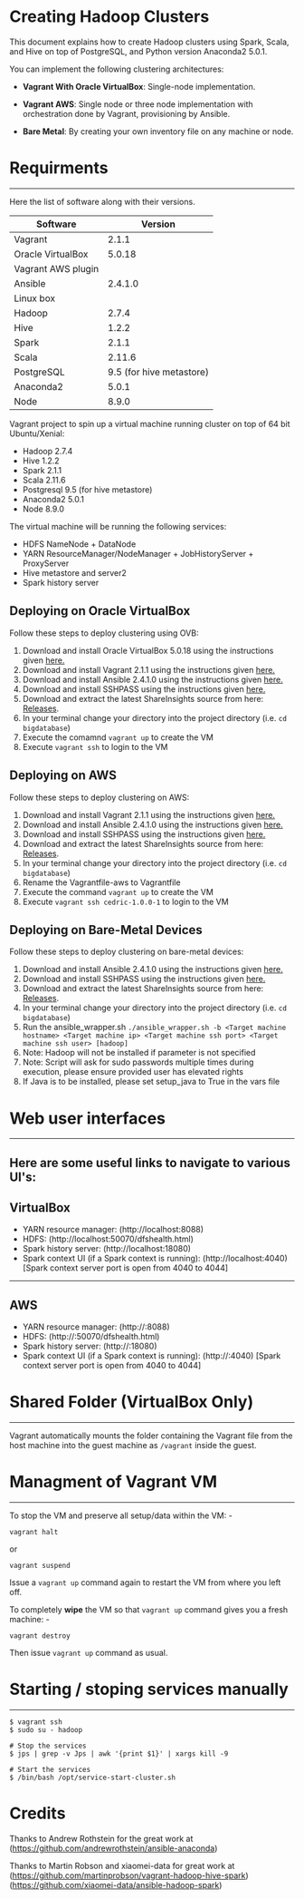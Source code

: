 Creating Hadoop Clusters
=======================
This document explains how to create Hadoop clusters using Spark, Scala, and Hive on top of PostgreSQL, and Python version Anaconda2 5.0.1.

You can implement the following clustering architectures: 

- **Vagrant With Oracle VirtualBox**: Single-node implementation.

- **Vagrant AWS**: Single node or three node implementation with orchestration done by Vagrant, provisioning by Ansible.

- **Bare Metal**: By creating your own inventory file on any machine or node. 

# Requirments
-------------

Here the list of software along with their versions. 

|Software | Version|
| ------ | ----- | 
|Vagrant |2.1.1|
|Oracle VirtualBox |5.0.18|
|Vagrant AWS plugin | |
|Ansible |2.4.1.0 |
|Linux box ||
|Hadoop| 2.7.4|
|Hive| 1.2.2|
|Spark| 2.1.1|
|Scala| 2.11.6|
|PostgreSQL| 9.5 (for hive metastore)|
|Anaconda2| 5.0.1|
|Node| 8.9.0|


Vagrant project to spin up a virtual machine running cluster on top of
64 bit Ubuntu/Xenial:

* Hadoop 2.7.4
* Hive 1.2.2
* Spark 2.1.1
* Scala 2.11.6
* Postgresql 9.5 (for hive metastore)
* Anaconda2 5.0.1
* Node 8.9.0


The virtual machine will be running the following services:

* HDFS NameNode + DataNode
* YARN ResourceManager/NodeManager + JobHistoryServer + ProxyServer
* Hive metastore and server2
* Spark history server

Deploying on Oracle VirtualBox
------------------------------
Follow these steps to deploy clustering using OVB:

1. Download and install Oracle VirtualBox 5.0.18 using the instructions given [here.](https://www.virtualbox.org/wiki/Downloads)
2. Download and install Vagrant 2.1.1 using the instructions given [here.](http://www.vagrantup.com/downloads.html)
3. Download and install Ansible 2.4.1.0 using the instructions given [here.](https://releases.ansible.com/ansible/)
4. Download and install SSHPASS using the instructions given [here.](https://gist.github.com/arunoda/7790979)
5. Download and extract the latest ShareInsights source from here: [Releases](https://github.com/datacell/bigdatabase/releases).
6. In your terminal change your directory into the project directory
(i.e. `cd bigdatabase`)
7. Execute the comamnd ```vagrant up``` to create the VM
8. Execute ```vagrant ssh``` to login to the VM

Deploying on AWS 
-----------------
Follow these steps to deploy clustering on AWS:

1. Download and install Vagrant 2.1.1 using the instructions given [here.](http://www.vagrantup.com/downloads.html)
2. Download and install Ansible 2.4.1.0 using the instructions given [here.](https://releases.ansible.com/ansible/)
3. Download and install SSHPASS using the instructions given [here.](https://gist.github.com/arunoda/7790979)
4. Download and extract the latest ShareInsights source from here: [Releases](https://github.com/datacell/bigdatabase/releases).
5. In your terminal change your directory into the project directory
(i.e. `cd bigdatabase`)
6. Rename the Vagrantfile-aws to Vagrantfile
7. Execute the command ```vagrant up``` to create the VM
8. Execute ```vagrant ssh cedric-1.0.0-1``` to login to the VM


Deploying on Bare-Metal Devices 
-------------------------------

Follow these steps to deploy clustering on bare-metal devices:
1. Download and install Ansible 2.4.1.0 using the instructions given [here.](https://releases.ansible.com/ansible/)
2. Download and install SSHPASS using the instructions given [here.](https://gist.github.com/arunoda/7790979)
3. Download and extract the latest ShareInsights source from here: [Releases](https://github.com/datacell/bigdatabase/releases).
4. In your terminal change your directory into the project directory
(i.e. `cd bigdatabase`)
5. Run the ansible_wrapper.sh ```./ansible_wrapper.sh -b <Target machine hostname> <Target machine ip> <Target machine ssh port> <Target machine ssh user> [hadoop]```
6. Note: Hadoop will not be installed if parameter is not specified
7. Note: Script will ask for sudo passwords multiple times during execution, please ensure provided user has elevated rights
8. If Java is to be installed, please set setup_java to True in the vars file

# Web user interfaces
--------------------------------------------------------------------------------
Here are some useful links to navigate to various UI's:
--------------------------------------------------------------------------------
VirtualBox
--------------------------------------------------------------------------------

* YARN resource manager:  (http://localhost:8088)
* HDFS: (http://localhost:50070/dfshealth.html)
* Spark history server: (http://localhost:18080)
* Spark context UI (if a Spark context is running): (http://localhost:4040)
[Spark context server port is open from 4040 to 4044]

--------------------------------------------------------------------------------
AWS
--------------------------------------------------------------------------------
* YARN resource manager:  (http://<publicip>:8088)
* HDFS: (http://<publicip>:50070/dfshealth.html)
* Spark history server: (http://<publicip>:18080)
* Spark context UI (if a Spark context is running): (http://<publicip>:4040)
[Spark context server port is open from 4040 to 4044]

# Shared Folder (VirtualBox Only)
--------------------------------------------------------------------------------
Vagrant automatically mounts the folder containing the Vagrant file from the
host machine into the guest machine as `/vagrant` inside the guest.


# Managment of Vagrant VM
--------------------------------------------------------------------------------
To stop the VM and preserve all setup/data within the VM: -

```
vagrant halt
```

or

```
vagrant suspend
```

Issue a `vagrant up` command again to restart the VM from where you left off.


To completely **wipe** the VM so that `vagrant up` command gives you a fresh
machine: -

```
vagrant destroy
```

Then issue `vagrant up` command as usual.



# Starting / stoping services manually
--------------------------------------------------------------------------------

```
$ vagrant ssh
$ sudo su - hadoop

# Stop the services
$ jps | grep -v Jps | awk '{print $1}' | xargs kill -9

# Start the services
$ /bin/bash /opt/service-start-cluster.sh
```


# Credits

Thanks to Andrew Rothstein for the great work at
(https://github.com/andrewrothstein/ansible-anaconda)

Thanks to Martin Robson and xiaomei-data for great work at
(https://github.com/martinprobson/vagrant-hadoop-hive-spark)
(https://github.com/xiaomei-data/ansible-hadoop-spark)
